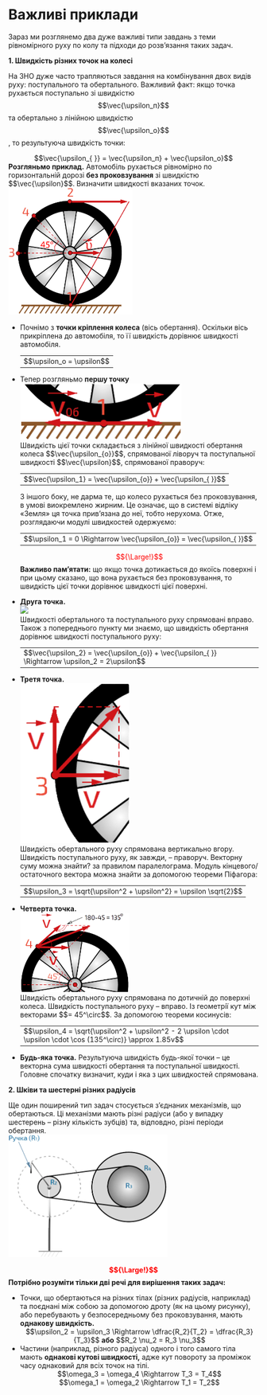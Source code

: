 # Важливi приклади

Зараз ми розглянемо два дуже важливi типи завдань з теми рiвномiрного руху по колу та пiдходи до розв’язання таких задач.

<p class="p3"><span class="p1"><b>1. Швидкiсть рiзних точок на колесi</b></span></p>

На ЗНО дуже часто трапляються завдання на комбiнування двох видiв руху: поступального та обертального. Важливий факт: якщо точка рухається поступально зi швидкiстю $$\vec{\upsilon_п}$$ та обертально з лiнiйною швидкiстю $$\vec{\upsilon_о}$$, то результуюча швидкiсть точки:

<div class="space" align="center">$$\vec{\upsilon_{ }} = \vec{\upsilon_п} + \vec{\upsilon_о}$$</div>

<div class="space"><b>Розгляньмо приклад.</b> Автомобiль рухається рiвномiрно по горизонтальнiй дорозi <b>без проковзування</b> зi швидкiстю $$\vec{\upsilon}$$. Визначити швидкостi вказаних точок.</div>

<div class="space"><img class="image" width="250" src="/images/chapter_3/16.png" /></div>

<ul>
<li>
<div class="space">Почнімо з <b>точки крiплення колеса</b> (вiсь обертання). Оскільки вiсь прикрiплена до автомобiля, то її швидкiсть дорівнює швидкостi автомобiля.</div>
<div class="space"><div class="centered-table-wrapper">
<table class="centered-table">
<tr class="eq">
<td class="eq">
<p1>$$\upsilon_о = \upsilon$$</p1>
</td>
</tr>
</table></div></div>
</li>
<li>
<div class="space">Тепер розгляньмо <b>першу точку</b></div>

<div class="space"><img class="image" width="325" src="/images/chapter_3/17.png" /></div>


<div class="space">Швидкiсть цiєї точки складається з лiнiйної швидкостi обертання колеса $$\vec{\upsilon_{о}}$$, спрямованої ліворуч та поступальної швидкостi $$\vec{\upsilon}$$, спрямованої праворуч:</div>
<div class="space"><div class="centered-table-wrapper">
<table class="centered-table">
<tr class="eq">
<td class="eq">
<p1>$$\vec{\upsilon_1} = \vec{\upsilon_{о}} + \vec{\upsilon_{ }}$$</p1>
</td>
</tr>
</table></div></div>

<div class="space">З iншого боку, не дарма те, що колесо рухається без проковзування, в умовi виокремлено жирним. Це означає, що в системi вiдлiку «Земля» ця точка прив’язана до неї, тобто нерухома. Отже, розглядаючи модулі швидкостей одержуємо:</div>
<div class="space"><div class="centered-table-wrapper">
<table class="centered-table">
<tr class="eq">
<td class="eq">
<p1>$$\upsilon_1 = 0 \Rightarrow \vec{\upsilon_{о}} = \vec{\upsilon_{ }}$$</p1>
</td>
</tr>
</table></div></div>

<font color="red">$${\Large!}$$</font>  <b>Важливо пам’ятати:</b> що якщо точка дотикається до якоїсь поверхнi i при цьому сказано, що вона рухається без проковзування, то швидкiсть цiєї точки дорiвнює швидкостi цiєї поверхнi.
</li>
<li>
<b>Друга точка.</b>

<div class="space"><img class="image" width="375" src="https://rawgit.com/chudaol/ed-era-book-physics/master/images/chapter_3/18.png" /></div>


<div class="space">Швидкостi обертального та поступального руху спрямовані вправо. Також з попереднього пункту ми знаємо, що швидкiсть обертання дорiвнює швидкостi поступального руху:</div>
<div class="space"><div class="centered-table-wrapper">
<table class="centered-table">
<tr class="eq">
<td class="eq">
<p1>$$\vec{\upsilon_2} = \vec{\upsilon_{о}} + \vec{\upsilon_{ }} \Rightarrow \upsilon_2 = 2\upsilon$$</p1>
</td>
</tr>
</table></div></div>
</li>
<li>
<div class="space"><b>Третя точка.</b></div>

<div class="space"><img class="image" width="220"  src="/images/chapter_3/19.png" /></div>


<div class="space">Швидкiсть обертального руху спрямована вертикально вгору. Швидкiсть поступального руху, як завжди, – праворуч. Векторну суму можна знайти? за правилом паралелограма. Модуль кінцевого/остаточного вектора можна знайти за допомогою теореми Пiфагора:</div>

<div class="space"><div class="centered-table-wrapper">
<table class="centered-table">
<tr class="eq">
<td class="eq">
<p1>$$\upsilon_3 = \sqrt{\upsilon^2 + \upsilon^2} = \upsilon \sqrt{2}$$</p1>
</td>
</tr>
</table></div></div>
</li>
<li>
<div class="space"><b>Четверта точка.</b></div>

<div class="space"><img class="image" width="220" src="/images/chapter_3/20.png" /></div>


<div class="space">Швидкiсть обертального руху спрямована по дотичнiй до поверхнi колеса. Швидкiсть поступального руху – вправо. Iз геометрiї кут мiж векторами $$= 45^\circ$$. За допомогою теореми косинусiв:</div>
<div class="space"><div class="centered-table-wrapper">
<table class="centered-table">
<tr class="eq">
<td class="eq">
<p1>$$\upsilon_4 = \sqrt{\upsilon^2 + \upsilon^2 - 2 \upsilon \cdot \upsilon \cdot \cos (135^\circ)} \approx 1.85v$$</p1>
</td>
</tr>
</table></div></div>
</li>
<li>
<b>Будь-яка точка.</b> Результуюча швидкiсть будь-якої точки – це векторна сума швидкостi обертання та поступальної швидкостi. Головне спочатку визначит, куди i яка з цих швидкостей спрямована.
</li>
</ul>

<p class="p3"><span class="p1"><b>2. Шкiви та шестернi рiзних радiусiв</b></span></p>
<div class="space">Ще один поширений тип задач стосується з’єднаних механiзмiв, що обертаються. Цi механiзми мають рiзнi радiуси (або у випадку шестерень – рiзну кiлькiсть зубцiв) та, вiдповдно, рiзнi перiоди обертання.</div>

<div class="space"><img class="image" width="320"  src="/images/chapter_3/21.png" /></div>

<b><font color="red">$${\Large!}$$</font>  Потрiбно розумiти тільки двi речi для вирiшення таких задач:</b>
<ul>
<li>
<div class="space">Точки, що обертаються на рiзних тiлах (рiзних радiусiв, наприклад) та поєднанi мiж собою за допомогою дроту (як на цьому рисунку), або перебувають у безпосередньому без проковзування, мають <b>однакову швидкiсть.</b></div>
<div align="center" class="space">$$\upsilon_2 = \upsilon_3 \Rightarrow \dfrac{R_2}{T_2} = \dfrac{R_3}{T_3}$$ <b>або</b> $$R_2 \nu_2 = R_3 \nu_3$$</div>
</li>
<li>
Частини (наприклад, рiзного радiуса) одного i того самого тiла мають <b>однаковi кутовi швидкостi,</b> адже кут повороту за промiжок часу однаковий для всiх точок на тiлi.
<div align="center">$$\omega_3 = \omega_4 \Rightarrow T_3 = T_4$$</div>
<div align="center">$$\omega_1 = \omega_2 \Rightarrow T_1 = T_2$$</div>
</li>
</ul>
